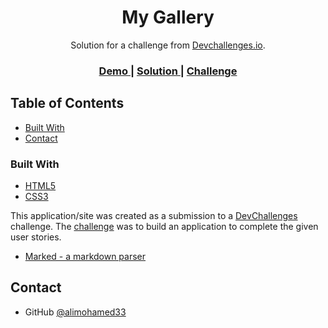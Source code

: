 <!-- Please update value in the {}  -->

<h1 align="center">My Gallery</h1>

<div align="center">
   Solution for a challenge from  <a href="http://devchallenges.io" target="_blank">Devchallenges.io</a>.
</div>

<div align="center">
  <h3>
    <a href="https://alimohamed33.github.io/My_Gallery/">
      Demo
    </a>
    <span> | </span>
    <a href="https://github.com/alimohamed33/My_Gallery">
      Solution
    </a>
    <span> | </span>
    <a href="https://devchallenges.io/challenges/gcbWLxG6wdennelX7b8I">
      Challenge
    </a>
  </h3>
</div>

<!-- TABLE OF CONTENTS -->

## Table of Contents

- [Built With](#built-with)
- [Contact](#contact)


### Built With

<!-- This section should list any major frameworks that you built your project using. Here are a few examples.-->

- [HTML5](https://html.com/)
- [CSS3](https://developer.mozilla.org/en-US/docs/Web/CSS)


This application/site was created as a submission to a [DevChallenges](https://devchallenges.io/challenges) challenge. The [challenge](https://devchallenges.io/challenges/gcbWLxG6wdennelX7b8I) was to build an application to complete the given user stories.

- [Marked - a markdown parser](https://github.com/chjj/marked)

## Contact

- GitHub [@alimohamed33](https://github.com/alimohamed33)
